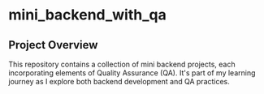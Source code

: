 # mini_backend_with_qa

## Project Overview
This repository contains a collection of mini backend projects, each incorporating elements of Quality Assurance (QA). It's part of my learning journey as I explore both backend development and QA practices.
